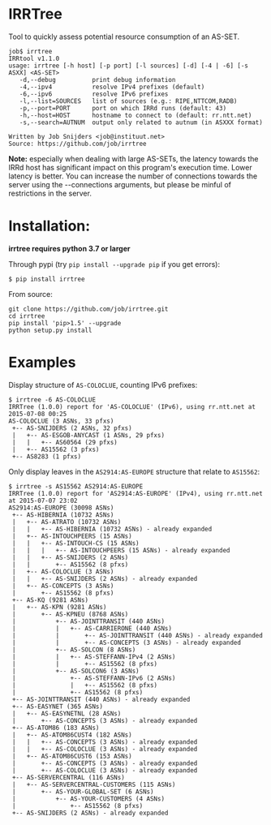 IRRTree
=======

Tool to quickly assess potential resource consumption of an AS-SET.

```
job$ irrtree
IRRtool v1.1.0
usage: irrtree [-h host] [-p port] [-l sources] [-d] [-4 | -6] [-s ASXX] <AS-SET>
   -d,--debug          print debug information
   -4,--ipv4           resolve IPv4 prefixes (default)
   -6,--ipv6           resolve IPv6 prefixes
   -l,--list=SOURCES   list of sources (e.g.: RIPE,NTTCOM,RADB)
   -p,--port=PORT      port on which IRRd runs (default: 43)
   -h,--host=HOST      hostname to connect to (default: rr.ntt.net)
   -s,--search=AUTNUM  output only related to autnum (in ASXXX format)

Written by Job Snijders <job@instituut.net>
Source: https://github.com/job/irrtree
```

**Note:** especially when dealing with large AS-SETs, the latency towards the
IRRd host has significant impact on this program's execution time. Lower
latency is better. You can increase the number of connections towards the server
using the --connections arguments, but please be minful of restrictions in the server.

Installation:
=============

**irrtree requires python 3.7 or larger**

Through pypi (try `pip install --upgrade pip` if you get errors):

```
$ pip install irrtree
```

From source:

```
git clone https://github.com/job/irrtree.git
cd irrtree
pip install 'pip>1.5' --upgrade
python setup.py install
```

Examples
========

Display structure of `AS-COLOCLUE`, counting IPv6 prefixes:

```
$ irrtree -6 AS-COLOCLUE
IRRTree (1.0.0) report for 'AS-COLOCLUE' (IPv6), using rr.ntt.net at 2015-07-08 00:25
AS-COLOCLUE (3 ASNs, 33 pfxs)
 +-- AS-SNIJDERS (2 ASNs, 32 pfxs)
 |   +-- AS-ESGOB-ANYCAST (1 ASNs, 29 pfxs)
 |   |   +-- AS60564 (29 pfxs)
 |   +-- AS15562 (3 pfxs)
 +-- AS8283 (1 pfxs)
```

Only display leaves in the `AS2914:AS-EUROPE` structure that relate to `AS15562`:

```
$ irrtree -s AS15562 AS2914:AS-EUROPE
IRRTree (1.0.0) report for 'AS2914:AS-EUROPE' (IPv4), using rr.ntt.net at 2015-07-07 23:02
AS2914:AS-EUROPE (30098 ASNs)
 +-- AS-HIBERNIA (10732 ASNs)
 |   +-- AS-ATRATO (10732 ASNs)
 |   |   +-- AS-HIBERNIA (10732 ASNs) - already expanded
 |   +-- AS-INTOUCHPEERS (15 ASNs)
 |   |   +-- AS-INTOUCH-CS (15 ASNs)
 |   |   |   +-- AS-INTOUCHPEERS (15 ASNs) - already expanded
 |   |   +-- AS-SNIJDERS (2 ASNs)
 |   |       +-- AS15562 (8 pfxs)
 |   +-- AS-COLOCLUE (3 ASNs)
 |   |   +-- AS-SNIJDERS (2 ASNs) - already expanded
 |   +-- AS-CONCEPTS (3 ASNs)
 |       +-- AS15562 (8 pfxs)
 +-- AS-KQ (9281 ASNs)
 |   +-- AS-KPN (9281 ASNs)
 |       +-- AS-KPNEU (8768 ASNs)
 |           +-- AS-JOINTTRANSIT (440 ASNs)
 |           |   +-- AS-CARRIERONE (440 ASNs)
 |           |       +-- AS-JOINTTRANSIT (440 ASNs) - already expanded
 |           |       +-- AS-CONCEPTS (3 ASNs) - already expanded
 |           +-- AS-SOLCON (8 ASNs)
 |           |   +-- AS-STEFFANN-IPv4 (2 ASNs)
 |           |       +-- AS15562 (8 pfxs)
 |           +-- AS-SOLCON6 (3 ASNs)
 |               +-- AS-STEFFANN-IPv6 (2 ASNs)
 |               |   +-- AS15562 (8 pfxs)
 |               +-- AS15562 (8 pfxs)
 +-- AS-JOINTTRANSIT (440 ASNs) - already expanded
 +-- AS-EASYNET (365 ASNs)
 |   +-- AS-EASYNETNL (28 ASNs)
 |       +-- AS-CONCEPTS (3 ASNs) - already expanded
 +-- AS-ATOM86 (183 ASNs)
 |   +-- AS-ATOM86CUST4 (182 ASNs)
 |   |   +-- AS-CONCEPTS (3 ASNs) - already expanded
 |   |   +-- AS-COLOCLUE (3 ASNs) - already expanded
 |   +-- AS-ATOM86CUST6 (153 ASNs)
 |       +-- AS-CONCEPTS (3 ASNs) - already expanded
 |       +-- AS-COLOCLUE (3 ASNs) - already expanded
 +-- AS-SERVERCENTRAL (116 ASNs)
 |   +-- AS-SERVERCENTRAL-CUSTOMERS (115 ASNs)
 |       +-- AS-YOUR-GLOBAL-SET (6 ASNs)
 |           +-- AS-YOUR-CUSTOMERS (4 ASNs)
 |               +-- AS15562 (8 pfxs)
 +-- AS-SNIJDERS (2 ASNs) - already expanded
```
